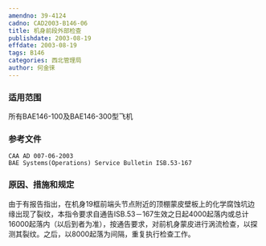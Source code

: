 ```yaml
---
amendno: 39-4124
cadno: CAD2003-B146-06
title: 机身前段外部检查
publishdate: 2003-08-19
effdate: 2003-08-19
tags: B146
categories: 西北管理局
author: 何金徕
---
```


### 适用范围 
所有BAE146-100及BAE146-300型飞机

<!--more-->
### 参考文件
    CAA AD 007-06-2003 
    BAE Systems(Operations) Service Bulletin ISB.53-167 

### 原因、措施和规定 
由于有报告指出，在机身19框前端头节点附近的顶棚蒙皮壁板上的化学腐蚀坑边缘出现了裂纹，本指令要求自通告ISB.53－167生效之日起4000起落内或总计16000起落内（以后到者为准），按通告要求，对前机身蒙皮进行涡流检查，以探测其裂纹。之后，以8000起落为间隔，重复执行检查工作。
